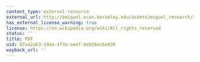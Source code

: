 ```yaml
---
content_type: external-resource
external_url: http://emiguel.econ.berkeley.edu/assets/miguel_research/42/_Paper__Ethnic_Diversity__Social_Sanctions__and_Public_Goods_in_Kenya.pdf
has_external_license_warning: true
license: https://en.wikipedia.org/wiki/All_rights_reserved
status: ''
title: PDF
uid: 87aa2a63-19da-4f7e-aaef-beb56ec6e930
wayback_url: ''
---
```

